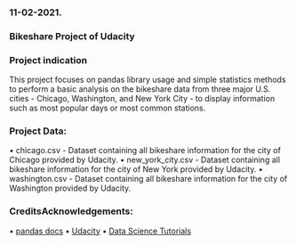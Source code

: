### 11-02-2021.

### Bikeshare Project of Udacity


### Project indication
This project focuses on pandas library usage and simple statistics methods to perform a basic analysis on the bikeshare data from three major U.S. cities - Chicago, Washington, and New York City - to display information such as most popular days or most common stations.


### Project Data:
•	chicago.csv - Dataset containing all bikeshare information for the city of Chicago provided by Udacity.
•	new_york_city.csv - Dataset containing all bikeshare information for the city of New York provided by Udacity.
•	washington.csv - Dataset containing all bikeshare information for the city of Washington provided by Udacity. 


### CreditsAcknowledgements:
•       <a href="https://pandas.pydata.org/pandas-docs/stable/">pandas docs</a>
•	<a href="https://www.udacity.com/">Udacity</a>
•	<a href="https://www.youtube.com/watch?v=WPECU2BPxIY&list=PLH6mU1kedUy8X0xC1-LOjIds9gaIFzd1N">Data Science Tutorials</a>


